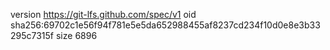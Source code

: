 version https://git-lfs.github.com/spec/v1
oid sha256:69702c1e56f94f781e5e5da652988455af8237cd234f10d0e8e3b33295c7315f
size 6896
